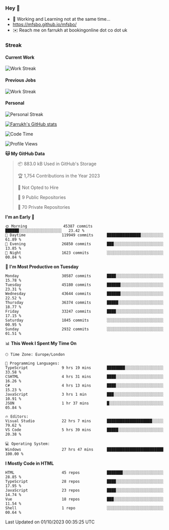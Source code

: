### Hey 👋

- 🏃 Working and Learning not at the same time...
- https://mfsbo.github.io/mfsbo/
- ✉️ Reach me on farrukh at bookingonline dot co dot uk

### Streak
#### Current Work
![Work Streak](https://streak-stats.demolab.com/?user=mfsbo)
#### Previous Jobs
![Work Streak](https://streak-stats.demolab.com/?user=farrukhcw)
#### Personal
![Personal Streak](https://streak-stats.demolab.com/?user=farrukhsubhani)

[![Farrukh's GitHub stats](https://github-readme-stats.vercel.app/api?username=mfsbo&hide=stars&count_private=true)](https://github.com/mfsbo/)

<!--START_SECTION:waka-->
![Code Time](http://img.shields.io/badge/Code%20Time-490%20hrs%207%20mins-blue)

![Profile Views](http://img.shields.io/badge/Profile%20Views-0-blue)

**🐱 My GitHub Data** 

> 📦 883.0 kB Used in GitHub's Storage 
 > 
> 🏆 1,754 Contributions in the Year 2023
 > 
> 🚫 Not Opted to Hire
 > 
> 📜 9 Public Repositories 
 > 
> 🔑 70 Private Repositories 
 > 
**I'm an Early 🐤** 

```text
🌞 Morning                45387 commits       ██████░░░░░░░░░░░░░░░░░░░   23.42 % 
🌆 Daytime                119949 commits      ███████████████░░░░░░░░░░   61.89 % 
🌃 Evening                26850 commits       ███░░░░░░░░░░░░░░░░░░░░░░   13.85 % 
🌙 Night                  1623 commits        ░░░░░░░░░░░░░░░░░░░░░░░░░   00.84 % 
```
📅 **I'm Most Productive on Tuesday** 

```text
Monday                   30587 commits       ████░░░░░░░░░░░░░░░░░░░░░   15.78 % 
Tuesday                  45180 commits       ██████░░░░░░░░░░░░░░░░░░░   23.31 % 
Wednesday                43644 commits       ██████░░░░░░░░░░░░░░░░░░░   22.52 % 
Thursday                 36374 commits       █████░░░░░░░░░░░░░░░░░░░░   18.77 % 
Friday                   33247 commits       ████░░░░░░░░░░░░░░░░░░░░░   17.15 % 
Saturday                 1845 commits        ░░░░░░░░░░░░░░░░░░░░░░░░░   00.95 % 
Sunday                   2932 commits        ░░░░░░░░░░░░░░░░░░░░░░░░░   01.51 % 
```


📊 **This Week I Spent My Time On** 

```text
🕑︎ Time Zone: Europe/London

💬 Programming Languages: 
TypeScript               9 hrs 19 mins       ████████░░░░░░░░░░░░░░░░░   33.58 % 
CSHTML                   4 hrs 31 mins       ████░░░░░░░░░░░░░░░░░░░░░   16.26 % 
C#                       4 hrs 13 mins       ████░░░░░░░░░░░░░░░░░░░░░   15.23 % 
JavaScript               3 hrs 1 min         ███░░░░░░░░░░░░░░░░░░░░░░   10.91 % 
JSON                     1 hr 37 mins        █░░░░░░░░░░░░░░░░░░░░░░░░   05.84 % 

🔥 Editors: 
Visual Studio            22 hrs 7 mins       ████████████████████░░░░░   79.62 % 
VS Code                  5 hrs 39 mins       █████░░░░░░░░░░░░░░░░░░░░   20.38 % 

💻 Operating System: 
Windows                  27 hrs 47 mins      █████████████████████████   100.00 % 
```

**I Mostly Code in HTML** 

```text
HTML                     45 repos            ███████░░░░░░░░░░░░░░░░░░   28.85 % 
TypeScript               28 repos            ████░░░░░░░░░░░░░░░░░░░░░   17.95 % 
JavaScript               23 repos            ████░░░░░░░░░░░░░░░░░░░░░   14.74 % 
Vue                      18 repos            ███░░░░░░░░░░░░░░░░░░░░░░   11.54 % 
Shell                    1 repo              ░░░░░░░░░░░░░░░░░░░░░░░░░   00.64 % 
```




 Last Updated on 01/10/2023 00:35:25 UTC
<!--END_SECTION:waka-->
<!--
**mfsbo/mfsbo** is a ✨ _special_ ✨ repository because its `README.md` (this file) appears on your GitHub profile.

Here are some ideas to get you started:

- 🔭 I’m currently working on ...
- 🌱 I’m currently learning ...
- 👯 I’m looking to collaborate on ...
- 🤔 I’m looking for help with ...
- 💬 Ask me about ...
- 📫 How to reach me: ...
- 😄 Pronouns: ...
- ⚡ Fun fact: ...
-->
